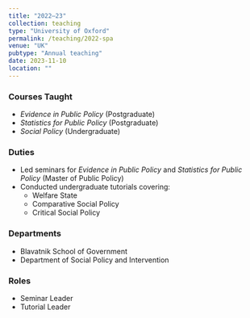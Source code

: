 ```yaml
---
title: "2022–23"
collection: teaching
type: "University of Oxford"
permalink: /teaching/2022-spa
venue: "UK"
pubtype: "Annual teaching"
date: 2023-11-10
location: ""
---
```


### Courses Taught
- *Evidence in Public Policy* (Postgraduate)  
- *Statistics for Public Policy* (Postgraduate)  
- *Social Policy* (Undergraduate)

### Duties
- Led seminars for *Evidence in Public Policy* and *Statistics for Public Policy* (Master of Public Policy)
- Conducted undergraduate tutorials covering:
  - Welfare State  
  - Comparative Social Policy  
  - Critical Social Policy

### Departments
- Blavatnik School of Government  
- Department of Social Policy and Intervention

### Roles
- Seminar Leader  
- Tutorial Leader


